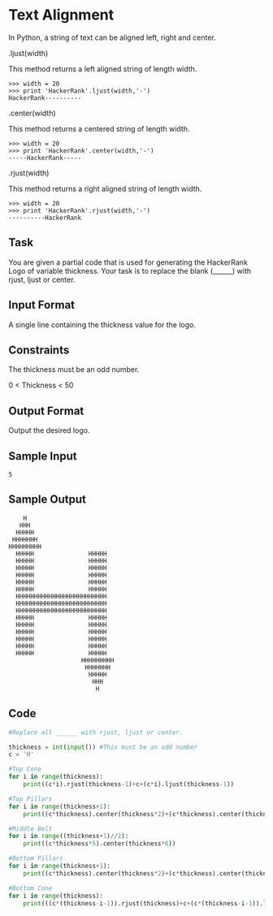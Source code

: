 # Text Alignment

In Python, a string of text can be aligned left, right and center.

.ljust(width)

This method returns a left aligned string of length width.

    >>> width = 20
    >>> print 'HackerRank'.ljust(width,'-')
    HackerRank----------  
.center(width)

This method returns a centered string of length width.

    >>> width = 20
    >>> print 'HackerRank'.center(width,'-')
    -----HackerRank-----
.rjust(width)

This method returns a right aligned string of length width.

    >>> width = 20
    >>> print 'HackerRank'.rjust(width,'-')
    ----------HackerRank
## Task

You are given a partial code that is used for generating the HackerRank Logo of variable thickness.
Your task is to replace the blank (______) with rjust, ljust or center.

## Input Format

A single line containing the thickness value for the logo.

## Constraints

The thickness must be an odd number.

0 < Thickness < 50

## Output Format

Output the desired logo.

## Sample Input

    5
## Sample Output
```
    H    
   HHH   
  HHHHH  
 HHHHHHH 
HHHHHHHHH
  HHHHH               HHHHH             
  HHHHH               HHHHH             
  HHHHH               HHHHH             
  HHHHH               HHHHH             
  HHHHH               HHHHH             
  HHHHH               HHHHH             
  HHHHHHHHHHHHHHHHHHHHHHHHH   
  HHHHHHHHHHHHHHHHHHHHHHHHH   
  HHHHHHHHHHHHHHHHHHHHHHHHH   
  HHHHH               HHHHH             
  HHHHH               HHHHH             
  HHHHH               HHHHH             
  HHHHH               HHHHH             
  HHHHH               HHHHH             
  HHHHH               HHHHH             
                    HHHHHHHHH 
                     HHHHHHH  
                      HHHHH   
                       HHH    
                        H 
```
## Code

```python
#Replace all ______ with rjust, ljust or center. 

thickness = int(input()) #This must be an odd number
c = 'H'

#Top Cone
for i in range(thickness):
    print((c*i).rjust(thickness-1)+c+(c*i).ljust(thickness-1))

#Top Pillars
for i in range(thickness+1):
    print((c*thickness).center(thickness*2)+(c*thickness).center(thickness*6))

#Middle Belt
for i in range((thickness+1)//2):
    print((c*thickness*5).center(thickness*6))    

#Bottom Pillars
for i in range(thickness+1):
    print((c*thickness).center(thickness*2)+(c*thickness).center(thickness*6))    

#Bottom Cone
for i in range(thickness):
    print(((c*(thickness-i-1)).rjust(thickness)+c+(c*(thickness-i-1)).ljust(thickness)).rjust(thickness*6))
```
